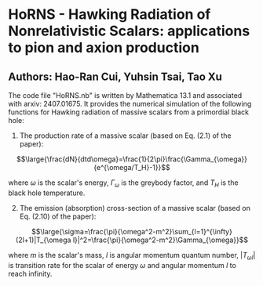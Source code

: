 # HoRNS - Hawking Radiation of Nonrelativistic Scalars: applications to pion and axion production
## Authors: Hao-Ran Cui, Yuhsin Tsai, Tao Xu

The code file "HoRNS.nb" is written by Mathematica 13.1 and associated with arxiv: 2407.01675. It provides the numerical simulation of the following functions for Hawking radiation of massive scalars from a primordial black hole: 

1. The production rate of a massive scalar (based on Eq. (2.1) of the paper):

$$\large{\frac{dN}{dtd\omega}=\frac{1}{2\pi}\frac{\Gamma_{\omega}}{e^{\omega/T_H}-1}}$$ 

where $\omega$ is the scalar's energy, $\Gamma_{\omega}$ is the greybody factor, and $T_{H}$ is the black hole temperature. 

2. The emission (absorption) cross-section of a massive scalar (based on Eq. (2.10) of the paper):

$$\large{\sigma=\frac{\pi}{\omega^2-m^2}\sum_{l=1}^{\infty}(2l+1)|T_{\omega l}|^2=\frac{\pi}{\omega^2-m^2}\Gamma_{\omega}}$$

where $m$ is the scalar's mass, $l$ is angular momentum quantum number, $|T_{\omega l}|$ is transition rate for the scalar of energy $\omega$ and angular momentum $l$ to reach infinity. 

